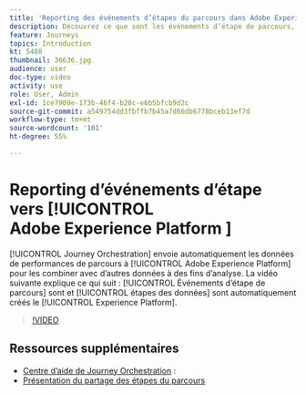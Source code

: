 ```yaml
---
title: 'Reporting des événements d’étapes du parcours dans Adobe Experience Platform '
description: Découvrez ce que sont les événements d’étape de parcours, les étapes de données et comment les explorer.
feature: Journeys
topics: Introduction
kt: 5488
thumbnail: 36636.jpg
audience: user
doc-type: video
activity: use
role: User, Admin
exl-id: 1ce7909e-173b-46f4-b20c-e6b5bfcb9d2c
source-git-commit: a549754dd3fbffb7b45a7d66db6778bceb13ef7d
workflow-type: tm+mt
source-wordcount: '101'
ht-degree: 55%

---
```


# Reporting d’événements d’étape vers [!UICONTROL Adobe Experience Platform ]

[!UICONTROL Journey Orchestration] envoie automatiquement les données de performances de parcours à [!UICONTROL Adobe Experience Platform] pour les combiner avec d’autres données à des fins d’analyse.
La vidéo suivante explique ce qui suit : [!UICONTROL Événements d’étape de parcours] sont et [!UICONTROL étapes des données] sont automatiquement créés le [!UICONTROL Experience Platform].

>[!VIDEO](https://video.tv.adobe.com/v/36636?quality=12)

## Ressources supplémentaires

* [Centre d’aide de Journey Orchestration](https://experienceleague.adobe.com/docs/journeys/using/journey-orchestration-home.html?lang=fr) :
* [Présentation du partage des étapes du parcours](https://experienceleague.adobe.com/docs/journeys/using/building-journeys/sharing-journey-steps/sharing-overview.html?lang=en)
